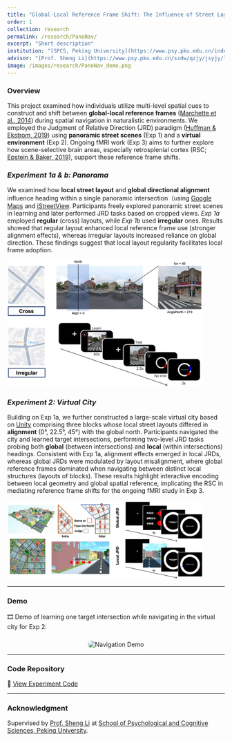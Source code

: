 ```yaml
---
title: "Global-Local Reference Frame Shift: The Influence of Street Layout on Heading in Spatial Navigation"
order: 1
collection: research
permalink: /research/PanoNav/
excerpt: "Short description"
institution: "[SPCS, Peking University](https://www.psy.pku.edu.cn/index.htm)"
advisor: "[Prof. Sheng Li](https://www.psy.pku.edu.cn/szdw/qzjy/jsyjy/ls/index.htm)"
image: /images/research/PanoNav_demo.png
---
```



### Overview
This project examined how individuals utilize multi-level spatial cues to construct and shift between **global-local reference frames** ([Marchette et al., 2014](https://www.nature.com/articles/nn.3834)) during spatial navigation in naturalistic environments. We employed the Judgment of Relative Direction (JRD) paradigm ([Huffman & Ekstrom, 2019](https://www.tandfonline.com/doi/full/10.1080/13875868.2018.1531869)) using **panoramic street scenes** (Exp 1) and a **virtual environment** (Exp 2). Ongoing fMRI work (Exp 3) aims to further explore how scene-selective brain areas, especially retrosplenial cortex (RSC; [Epstein & Baker, 2019](https://www.annualreviews.org/content/journals/10.1146/annurev-vision-091718-014809)), support these reference frame shifts. 

### *Experiment 1a & b: Panorama*
We examined how **local street layout** and **global directional alignment** influence heading within a single panoramic intersection（using [Google Maps](https://www.google.com/maps/) and [iStreetView](https://svd360.com/). Participants freely explored panoramic street scenes in learning and later performed JRD tasks based on cropped views.
*Exp 1a* employed **regular** (cross) layouts, while *Exp 1b* used **irregular** ones. Results showed that regular layout enhanced local reference frame use (stronger alignment effects), whereas irregular layouts increased reliance on global direction. These findings suggest that local layout regularity facilitates local frame adoption. 

<img src="/images/research/Pano_demo.png" alt="Experiment 1" style="max-width: 90%; border-radius: 12px;">

### *Experiment 2: Virtual City*
Building on Exp 1a, we further constructed a large-scale virtual city based on [Unity](https://unity.com/) comprising three blocks whose local street layouts differed in **alignment** (0°, 22.5°, 45°) with the global north. Participants navigated the city and learned target intersections, performing two-level JRD tasks probing both **global** (between intersections) and **local** (within intersections) headings. Consistent with Exp 1a, alignment effects emerged in local JRDs, whereas global JRDs were modulated by layout misalignment, where global reference frames dominated when navigating between distinct local structures (layouts of blocks). These results highlight interactive encoding between local geometry and global spatial reference, implicating the RSC in mediating reference frame shifts for the ongoing fMRI study in Exp 3.

<img src="/images/research/Nav_demo.png" alt="Experiment 2" style="max-width: 90%; border-radius: 12px;">

---

### Demo
🎞️ Demo of learning one target intersection while navigating in the virtual city for Exp 2:  
<p align="center">
  <img src="/assets/Nav_demo.gif" alt="Navigation Demo" width="80%" style="border-radius: 12px; margin-top: 10px;">
</p>

---

### Code Repository
🔗 [View Experiment Code](/code/project-1/)

---

### Acknowledgment
Supervised by [Prof. Sheng Li](https://www.psy.pku.edu.cn/szdw/qzjy/jsyjy/ls/index.htm) at [School of Psychological and Cognitive Sciences, Peking University](https://www.psy.pku.edu.cn/index.htm).  
